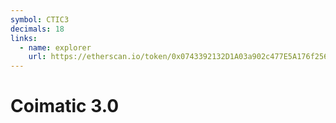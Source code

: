 ```yaml
---
symbol: CTIC3
decimals: 18
links:
  - name: explorer
    url: https://etherscan.io/token/0x0743392132D1A03a902c477E5A176f256BA3220C
---
```


# Coimatic 3.0
